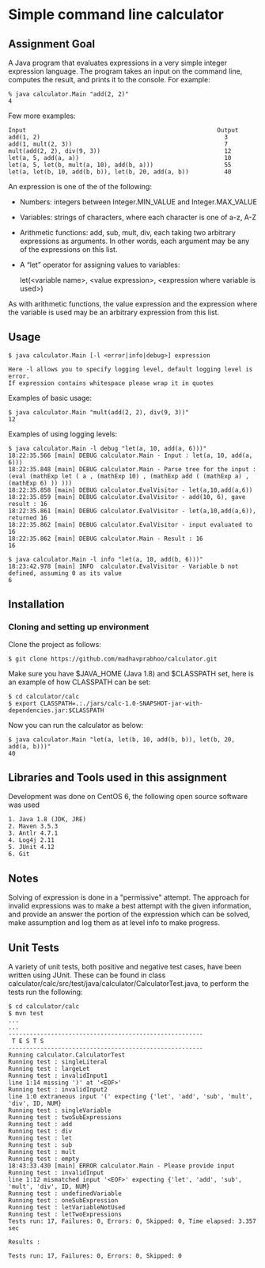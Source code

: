 # Simple command line calculator

## Assignment Goal

A Java program that evaluates expressions in a very simple integer expression language. The program takes an input
 on the command line, computes the result, and prints it to the console. For example:

    % java calculator.Main "add(2, 2)"
    4

Few more examples:

    Input                                                      Output
    add(1, 2)                                                    3
    add(1, mult(2, 3))                                           7
    mult(add(2, 2), div(9, 3))                                   12
    let(a, 5, add(a, a))                                         10
    let(a, 5, let(b, mult(a, 10), add(b, a)))                    55
    let(a, let(b, 10, add(b, b)), let(b, 20, add(a, b))          40

An expression is one of the of the following:
* Numbers: integers between Integer.MIN_VALUE and Integer.MAX_VALUE
* Variables: strings of characters, where each character is one of a-z, A-Z
* Arithmetic functions: add, sub, mult, div, each taking two arbitrary expressions as arguments. In other words, each argument may be any of the expressions on this list.
* A “let” operator for assigning values to variables:


    let(\<variable name\>, \<value expression\>, \<expression where variable is used\>)

As with arithmetic functions, the value expression and the expression where the variable is used may be an arbitrary expression from this list.

## Usage

    $ java calculator.Main [-l <error|info|debug>] expression
    
    Here -l allows you to specify logging level, default logging level is error.
    If expression contains whitespace please wrap it in quotes

Examples of basic usage:

    $ java calculator.Main "mult(add(2, 2), div(9, 3))"
    12

Examples of using logging levels:

    $ java calculator.Main -l debug "let(a, 10, add(a, 6)))"
    18:22:35.566 [main] DEBUG calculator.Main - Input : let(a, 10, add(a, 6)))
    18:22:35.848 [main] DEBUG calculator.Main - Parse tree for the input : 
    (eval (mathExp let ( a , (mathExp 10) , (mathExp add ( (mathExp a) , (mathExp 6) )) )))
    18:22:35.858 [main] DEBUG calculator.EvalVisitor - let(a,10,add(a,6))
    18:22:35.859 [main] DEBUG calculator.EvalVisitor - add(10, 6), gave result : 16
    18:22:35.861 [main] DEBUG calculator.EvalVisitor - let(a,10,add(a,6)), returned 16
    18:22:35.862 [main] DEBUG calculator.EvalVisitor - input evaluated to 16
    18:22:35.862 [main] DEBUG calculator.Main - Result : 16
    16

    $ java calculator.Main -l info "let(a, 10, add(b, 6)))"
    18:23:42.978 [main] INFO  calculator.EvalVisitor - Variable b not defined, assuming 0 as its value
    6


## Installation

### Cloning and setting up environment
Clone the project as follows:

    $ git clone https://github.com/madhavprabhoo/calculator.git
    
Make sure you have $JAVA_HOME (Java 1.8) and $CLASSPATH set, here is an example of how CLASSPATH can be set:

    $ cd calculator/calc
    $ export CLASSPATH=.:./jars/calc-1.0-SNAPSHOT-jar-with-dependencies.jar:$CLASSPATH

Now you can run the calculator as below:

    $ java calculator.Main "let(a, let(b, 10, add(b, b)), let(b, 20, add(a, b)))"
    40


## Libraries and Tools used in this assignment

Development was done on CentOS 6, the following open source software was used

    1. Java 1.8 (JDK, JRE)
    2. Maven 3.5.3
    3. Antlr 4.7.1
    4. Log4j 2.11
    5. JUnit 4.12
    6. Git
    
## Notes

Solving of expression is done in a "permissive" attempt. The approach for invalid expressions was to make a best attempt with the given information, and provide an answer the portion of the expression which can be solved, make assumption and log them as at level info to make progress.

## Unit Tests

A variety of unit tests, both positive and negative test cases, have been written using JUnit. These can be found in class calculator/calc/src/test/java/calculator/CalculatorTest.java, to perform the tests run the following:

    $ cd calculator/calc
    $ mvn test
    ...
    ...
    -------------------------------------------------------
     T E S T S
    -------------------------------------------------------
    Running calculator.CalculatorTest
    Running test : singleLiteral
    Running test : largeLet
    Running test : invalidInput1
    line 1:14 missing ')' at '<EOF>'
    Running test : invalidInput2
    line 1:0 extraneous input '(' expecting {'let', 'add', 'sub', 'mult', 'div', ID, NUM}
    Running test : singleVariable
    Running test : twoSubExpressions
    Running test : add
    Running test : div
    Running test : let
    Running test : sub
    Running test : mult
    Running test : empty
    18:43:33.430 [main] ERROR calculator.Main - Please provide input
    Running test : invalidInput
    line 1:12 mismatched input '<EOF>' expecting {'let', 'add', 'sub', 'mult', 'div', ID, NUM}
    Running test : undefinedVariable
    Running test : oneSubExpression
    Running test : letVariableNotUsed
    Running test : letTwoExpressions
    Tests run: 17, Failures: 0, Errors: 0, Skipped: 0, Time elapsed: 3.357 sec

    Results :

    Tests run: 17, Failures: 0, Errors: 0, Skipped: 0
